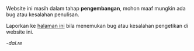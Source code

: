 Website ini masih dalam tahap **pengembangan**, mohon maaf mungkin ada bug atau kesalahan penulisan.

Laporkan ke [halaman ini](/kontak) bila menemukan bug atau kesalahan pengetikan di website ini.

_-dai.re_
